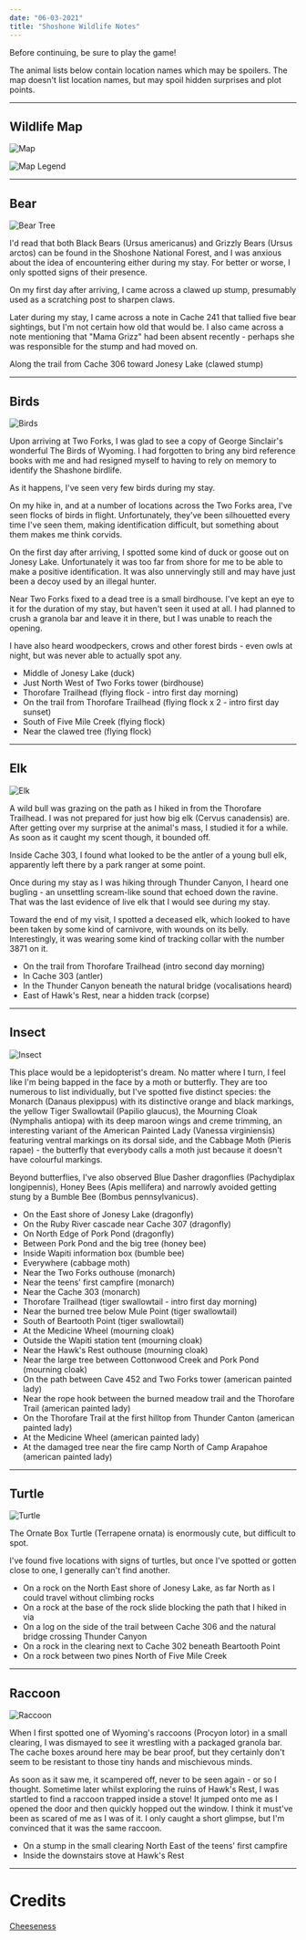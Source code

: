 ```yaml
---
date: "06-03-2021"
title: "Shoshone Wildlife Notes"
---
```


Before continuing, be sure to play the game!

The animal lists below contain location names which may be spoilers. The map doesn't list location names, but may spoil hidden surprises and plot points.

---

## Wildlife Map

![Map](/cdn/shoshonewildlifenotes/631422921_preview_wildlife_map2.webp)

![Map Legend](/cdn/shoshonewildlifenotes/631422921_preview_wildlife_icons.webp)

---

## Bear
![Bear Tree](/cdn/shoshonewildlifenotes/631422921_preview_bear-tree.webp)

I'd read that both Black Bears (Ursus americanus) and Grizzly Bears (Ursus arctos) can be found in the Shoshone National Forest, and I was anxious about the idea of encountering either during my stay. For better or worse, I only spotted signs of their presence.

On my first day after arriving, I came across a clawed up stump, presumably used as a scratching post to sharpen claws.

Later during my stay, I came across a note in Cache 241 that tallied five bear sightings, but I'm not certain how old that would be. I also came across a note mentioning that "Mama Grizz" had been absent recently - perhaps she was responsible for the stump and had moved on.

Along the trail from Cache 306 toward Jonesy Lake (clawed stump)

---

## Birds

![Birds](/cdn/shoshonewildlifenotes/631422921_preview_birds.webp)

Upon arriving at Two Forks, I was glad to see a copy of George Sinclair's wonderful The Birds of Wyoming. I had forgotten to bring any bird reference books with me and had resigned myself to having to rely on memory to identify the Shashone birdlife.

As it happens, I've seen very few birds during my stay.

On my hike in, and at a number of locations across the Two Forks area, I've seen flocks of birds in flight. Unfortunately, they've been silhouetted every time I've seen them, making identification difficult, but something about them makes me think corvids.

On the first day after arriving, I spotted some kind of duck or goose out on Jonesy Lake. Unfortunately it was too far from shore for me to be able to make a positive identification. It was also unnervingly still and may have just been a decoy used by an illegal hunter.

Near Two Forks fixed to a dead tree is a small birdhouse. I've kept an eye to it for the duration of my stay, but haven't seen it used at all. I had planned to crush a granola bar and leave it in there, but I was unable to reach the opening.

I have also heard woodpeckers, crows and other forest birds - even owls at night, but was never able to actually spot any.

- Middle of Jonesy Lake (duck)
- Just North West of Two Forks tower (birdhouse)
- Thorofare Trailhead (flying flock - intro first day morning)
- On the trail from Thorofare Trailhead (flying flock x 2 - intro first day sunset)
- South of Five Mile Creek (flying flock)
- Near the clawed tree (flying flock)

---

## Elk

![Elk](/cdn/shoshonewildlifenotes/631422921_preview_elk.webp)

A wild bull was grazing on the path as I hiked in from the Thorofare Trailhead. I was not prepared for just how big elk (Cervus canadensis) are. After getting over my surprise at the animal's mass, I studied it for a while. As soon as it caught my scent though, it bounded off.

Inside Cache 303, I found what looked to be the antler of a young bull elk, apparently left there by a park ranger at some point.

Once during my stay as I was hiking through Thunder Canyon, I heard one bugling - an unsettling scream-like sound that echoed down the ravine. That was the last evidence of live elk that I would see during my stay.

Toward the end of my visit, I spotted a deceased elk, which looked to have been taken by some kind of carnivore, with wounds on its belly. Interestingly, it was wearing some kind of tracking collar with the number 3871 on it.

- On the trail from Thorofare Trailhead (intro second day morning)
- In Cache 303 (antler)
- In the Thunder Canyon beneath the natural bridge (vocalisations heard)
- East of Hawk's Rest, near a hidden track (corpse)

---

## Insect

![Insect](/cdn/shoshonewildlifenotes/631422921_preview_dragonfly.webp)

This place would be a lepidopterist's dream. No matter where I turn, I feel like I'm being bapped in the face by a moth or butterfly. They are too numerous to list individually, but I've spotted five distinct species: the Monarch (Danaus plexippus) with its distinctive orange and black markings, the yellow Tiger Swallowtail (Papilio glaucus), the Mourning Cloak (Nymphalis antiopa) with its deep maroon wings and creme trimming, an interesting variant of the American Painted Lady (Vanessa virginiensis) featuring ventral markings on its dorsal side, and the Cabbage Moth (Pieris rapae) - the butterfly that everybody calls a moth just because it doesn't have colourful markings.

Beyond butterflies, I've also observed Blue Dasher dragonflies (Pachydiplax longipennis), Honey Bees (Apis mellifera) and narrowly avoided getting stung by a Bumble Bee (Bombus pennsylvanicus).

- On the East shore of Jonesy Lake (dragonfly)
- On the Ruby River cascade near Cache 307 (dragonfly)
- On North Edge of Pork Pond (dragonfly)
- Between Pork Pond and the big tree (honey bee)
- Inside Wapiti information box (bumble bee)
- Everywhere (cabbage moth)
- Near the Two Forks outhouse (monarch)
- Near the teens' first campfire (monarch)
- Near the Cache 303 (monarch)
- Thorofare Trailhead (tiger swallowtail - intro first day morning)
- Near the burned tree below Mule Point (tiger swallowtail)
- South of Beartooth Point (tiger swallowtail)
- At the Medicine Wheel (mourning cloak)
- Outside the Wapiti station tent (mourning cloak)
- Near the Hawk's Rest outhouse (mourning cloak)
- Near the large tree between Cottonwood Creek and Pork Pond (mourning cloak)
- On the path between Cave 452 and Two Forks tower (american painted lady)
- Near the rope hook between the burned meadow trail and the Thorofare Trail (american painted lady)
- On the Thorofare Trail at the first hilltop from Thunder Canton (american painted lady)
- At the Medicine Wheel (american painted lady)
- At the damaged tree near the fire camp North of Camp Arapahoe (american painted lady)

---

## Turtle

![Turtle](/cdn/shoshonewildlifenotes/631422921_preview_turt.webp)

The Ornate Box Turtle (Terrapene ornata) is enormously cute, but difficult to spot.

I've found five locations with signs of turtles, but once I've spotted or gotten close to one, I generally can't find another.

- On a rock on the North East shore of Jonesy Lake, as far North as I could travel without climbing rocks
- On a rock at the base of the rock slide blocking the path that I hiked in via
- On a log on the side of the trail between Cache 306 and the natural bridge crossing Thunder Canyon
- On a rock in the clearing next to Cache 302 beneath Beartooth Point
- On a rock between two pines North of Five Mile Creek

---

## Raccoon

![Raccoon](/cdn/shoshonewildlifenotes/631422921_preview_raccoon2.webp)

When I first spotted one of Wyoming's raccoons (Procyon lotor) in a small clearing, I was dismayed to see it wrestling with a packaged granola bar. The cache boxes around here may be bear proof, but they certainly don't seem to be resistant to those tiny hands and mischievous minds.

As soon as it saw me, it scampered off, never to be seen again - or so I thought. Sometime later whilst exploring the ruins of Hawk's Rest, I was startled to find a raccoon trapped inside a stove! It jumped onto me as I opened the door and then quickly hopped out the window. I think it must've been as scared of me as I was of it. I only caught a short glimpse, but I'm convinced that it was the same raccoon.

- On a stump in the small clearing North East of the teens' first campfire
- Inside the downstairs stove at Hawk's Rest

---

# Credits

[Cheeseness](https://steamcommunity.com/sharedfiles/filedetails/?id=631422921)
